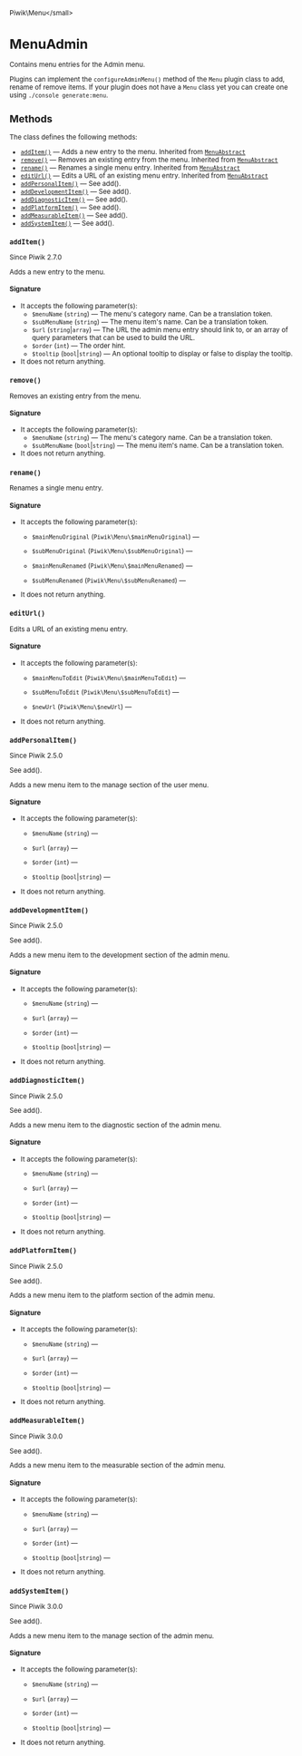 <small>Piwik\Menu\</small>

MenuAdmin
=========

Contains menu entries for the Admin menu.

Plugins can implement the `configureAdminMenu()` method of the `Menu` plugin class to add, rename of remove
items. If your plugin does not have a `Menu` class yet you can create one using `./console generate:menu`.

Methods
-------

The class defines the following methods:

- [`addItem()`](#additem) &mdash; Adds a new entry to the menu. Inherited from [`MenuAbstract`](../../Piwik/Menu/MenuAbstract.md)
- [`remove()`](#remove) &mdash; Removes an existing entry from the menu. Inherited from [`MenuAbstract`](../../Piwik/Menu/MenuAbstract.md)
- [`rename()`](#rename) &mdash; Renames a single menu entry. Inherited from [`MenuAbstract`](../../Piwik/Menu/MenuAbstract.md)
- [`editUrl()`](#editurl) &mdash; Edits a URL of an existing menu entry. Inherited from [`MenuAbstract`](../../Piwik/Menu/MenuAbstract.md)
- [`addPersonalItem()`](#addpersonalitem) &mdash; See add().
- [`addDevelopmentItem()`](#adddevelopmentitem) &mdash; See add().
- [`addDiagnosticItem()`](#adddiagnosticitem) &mdash; See add().
- [`addPlatformItem()`](#addplatformitem) &mdash; See add().
- [`addMeasurableItem()`](#addmeasurableitem) &mdash; See add().
- [`addSystemItem()`](#addsystemitem) &mdash; See add().

<a name="additem" id="additem"></a>
<a name="addItem" id="addItem"></a>
### `addItem()`

Since Piwik 2.7.0

Adds a new entry to the menu.

#### Signature

-  It accepts the following parameter(s):
    - `$menuName` (`string`) &mdash;
       The menu's category name. Can be a translation token.
    - `$subMenuName` (`string`) &mdash;
       The menu item's name. Can be a translation token.
    - `$url` (`string`|`array`) &mdash;
       The URL the admin menu entry should link to, or an array of query parameters that can be used to build the URL.
    - `$order` (`int`) &mdash;
       The order hint.
    - `$tooltip` (`bool`|`string`) &mdash;
       An optional tooltip to display or false to display the tooltip.
- It does not return anything.

<a name="remove" id="remove"></a>
<a name="remove" id="remove"></a>
### `remove()`

Removes an existing entry from the menu.

#### Signature

-  It accepts the following parameter(s):
    - `$menuName` (`string`) &mdash;
       The menu's category name. Can be a translation token.
    - `$subMenuName` (`bool`|`string`) &mdash;
       The menu item's name. Can be a translation token.
- It does not return anything.

<a name="rename" id="rename"></a>
<a name="rename" id="rename"></a>
### `rename()`

Renames a single menu entry.

#### Signature

-  It accepts the following parameter(s):
    - `$mainMenuOriginal` (`Piwik\Menu\$mainMenuOriginal`) &mdash;
      
    - `$subMenuOriginal` (`Piwik\Menu\$subMenuOriginal`) &mdash;
      
    - `$mainMenuRenamed` (`Piwik\Menu\$mainMenuRenamed`) &mdash;
      
    - `$subMenuRenamed` (`Piwik\Menu\$subMenuRenamed`) &mdash;
      
- It does not return anything.

<a name="editurl" id="editurl"></a>
<a name="editUrl" id="editUrl"></a>
### `editUrl()`

Edits a URL of an existing menu entry.

#### Signature

-  It accepts the following parameter(s):
    - `$mainMenuToEdit` (`Piwik\Menu\$mainMenuToEdit`) &mdash;
      
    - `$subMenuToEdit` (`Piwik\Menu\$subMenuToEdit`) &mdash;
      
    - `$newUrl` (`Piwik\Menu\$newUrl`) &mdash;
      
- It does not return anything.

<a name="addpersonalitem" id="addpersonalitem"></a>
<a name="addPersonalItem" id="addPersonalItem"></a>
### `addPersonalItem()`

Since Piwik 2.5.0

See add().

Adds a new menu item to the manage section of the user menu.

#### Signature

-  It accepts the following parameter(s):
    - `$menuName` (`string`) &mdash;
      
    - `$url` (`array`) &mdash;
      
    - `$order` (`int`) &mdash;
      
    - `$tooltip` (`bool`|`string`) &mdash;
      
- It does not return anything.

<a name="adddevelopmentitem" id="adddevelopmentitem"></a>
<a name="addDevelopmentItem" id="addDevelopmentItem"></a>
### `addDevelopmentItem()`

Since Piwik 2.5.0

See add().

Adds a new menu item to the development section of the admin menu.

#### Signature

-  It accepts the following parameter(s):
    - `$menuName` (`string`) &mdash;
      
    - `$url` (`array`) &mdash;
      
    - `$order` (`int`) &mdash;
      
    - `$tooltip` (`bool`|`string`) &mdash;
      
- It does not return anything.

<a name="adddiagnosticitem" id="adddiagnosticitem"></a>
<a name="addDiagnosticItem" id="addDiagnosticItem"></a>
### `addDiagnosticItem()`

Since Piwik 2.5.0

See add().

Adds a new menu item to the diagnostic section of the admin menu.

#### Signature

-  It accepts the following parameter(s):
    - `$menuName` (`string`) &mdash;
      
    - `$url` (`array`) &mdash;
      
    - `$order` (`int`) &mdash;
      
    - `$tooltip` (`bool`|`string`) &mdash;
      
- It does not return anything.

<a name="addplatformitem" id="addplatformitem"></a>
<a name="addPlatformItem" id="addPlatformItem"></a>
### `addPlatformItem()`

Since Piwik 2.5.0

See add().

Adds a new menu item to the platform section of the admin menu.

#### Signature

-  It accepts the following parameter(s):
    - `$menuName` (`string`) &mdash;
      
    - `$url` (`array`) &mdash;
      
    - `$order` (`int`) &mdash;
      
    - `$tooltip` (`bool`|`string`) &mdash;
      
- It does not return anything.

<a name="addmeasurableitem" id="addmeasurableitem"></a>
<a name="addMeasurableItem" id="addMeasurableItem"></a>
### `addMeasurableItem()`

Since Piwik 3.0.0

See add().

Adds a new menu item to the measurable section of the admin menu.

#### Signature

-  It accepts the following parameter(s):
    - `$menuName` (`string`) &mdash;
      
    - `$url` (`array`) &mdash;
      
    - `$order` (`int`) &mdash;
      
    - `$tooltip` (`bool`|`string`) &mdash;
      
- It does not return anything.

<a name="addsystemitem" id="addsystemitem"></a>
<a name="addSystemItem" id="addSystemItem"></a>
### `addSystemItem()`

Since Piwik 3.0.0

See add().

Adds a new menu item to the manage section of the admin menu.

#### Signature

-  It accepts the following parameter(s):
    - `$menuName` (`string`) &mdash;
      
    - `$url` (`array`) &mdash;
      
    - `$order` (`int`) &mdash;
      
    - `$tooltip` (`bool`|`string`) &mdash;
      
- It does not return anything.

